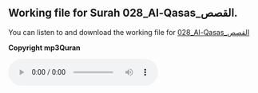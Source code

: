 
## Working file for Surah 028_Al-Qasas_القصص.

You can listen to and download the working file for [028_Al-Qasas_القصص](https://server13.mp3quran.net/husr/028.mp3)

**Copyright mp3Quran**

<audio controls src="https://server13.mp3quran.net/husr/028.mp3"></audio>

